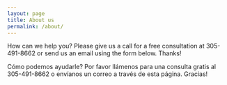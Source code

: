 ```yaml
---
layout: page
title: About us
permalink: /about/
---
```


How can we help you? Please give us a call for a free consultation at 305-491-8662 or send us an email using the form below. Thanks!

Cómo podemos ayudarle? Por favor llámenos para una consulta gratis al 305-491-8662 o envíanos un correo a través de esta página. Gracias!
